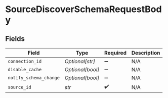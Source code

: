 # SourceDiscoverSchemaRequestBody


## Fields

| Field                  | Type                   | Required               | Description            |
| ---------------------- | ---------------------- | ---------------------- | ---------------------- |
| `connection_id`        | *Optional[str]*        | :heavy_minus_sign:     | N/A                    |
| `disable_cache`        | *Optional[bool]*       | :heavy_minus_sign:     | N/A                    |
| `notify_schema_change` | *Optional[bool]*       | :heavy_minus_sign:     | N/A                    |
| `source_id`            | *str*                  | :heavy_check_mark:     | N/A                    |